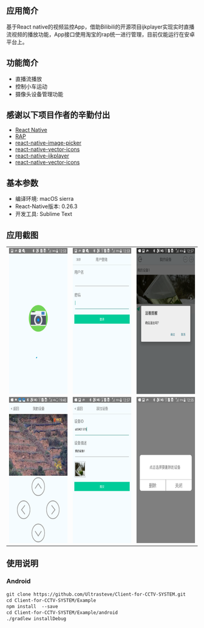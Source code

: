 <h2>应用简介</h2>  
基于React native的视频监控App，借助Bilibili的开源项目ijkplayer实现实时直播流视频的播放功能，App接口使用淘宝的rap统一进行管理，目前仅能运行在安卓平台上。  
<h2>功能简介</h2>  
<ul>
    <li>直播流播放</li>
    <li>控制小车运动</li>
    <li>摄像头设备管理功能</li>
</ul>
<h2>感谢以下项目作者的辛勤付出</h2>  
<ul>
<li><a href="https://github.com/facebook/react-native">React Native</a> </li> 
<li><a href="http://rapapi.org/org/index.do">RAP</a> </li> 
<li><a href="https://github.com/react-community/react-native-image-picker">react-native-image-picker</a> </li> 
<li><a href="https://github.com/oblador/react-native-vector-icons">react-native-vector-icons</a> </li> 
<li><a href="https://github.com/king6cong/react-native-ijkplayer">react-native-ijkplayer</a> </li> 
<li><a href="https://github.com/oblador/react-native-vector-icons">react-native-vector-icons</a> </li> 
</ul>
<h2>基本参数</h2>
<ul>  
<li>编译环境: macOS sierra</li>  
<li>React-Native版本: 0.26.3</li>  
<li>开发工具: Sublime Text</li>
</ul>  
<h2>应用截图</h2> 
<table > 
<tr>
<td><img width="216" height="384" style="display: inline-block;" src="./img/splashView.png" /></td>
<td><img width="216" height="384" style="display: inline-block;" src="./img/login.png" /></td>
<td><img width="216" height="384" style="display: inline-block;" src="./img/logout.png" /></td> 
</tr>
<tr>
<td><img width="216" height="384" style="display: inline-block;" src="./img/cctvView.png" /></td>
<td><img width="216" height="384" style="display: inline-block;" src="./img/onaddIns.png" /></td>
<td><img width="216" height="384" style="display: inline-block;" src="./img/deleteIns.png" /></td>
</tr>
</table>
<h2>使用说明</h2>  
<h3>Android</h3>

    git clone https://github.com/Ultrasteve/Client-for-CCTV-SYSTEM.git
    cd Client-for-CCTV-SYSTEM/Example
    npm install  --save
    cd Client-for-CCTV-SYSTEM/Example/android
    ./gradlew installDebug
